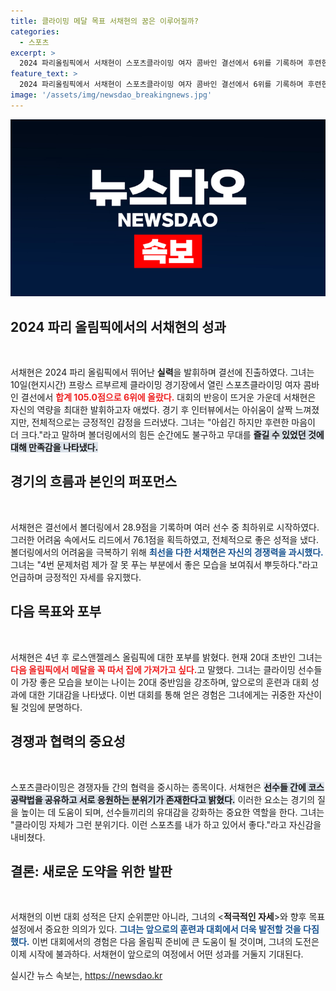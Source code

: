 ```yaml
---
title: 클라이밍 메달 목표 서채현의 꿈은 이루어질까?
categories:
  - 스포츠
excerpt: >
  2024 파리올림픽에서 서채현이 스포츠클라이밍 여자 콤바인 결선에서 6위를 기록하며 후련한 미소를 지었다. 볼더링의 어려움을 극복하며 새로운 가능성을 봤다는 그의 포부는 더욱 빛날 예정이다. 다음 올림픽에서 메달을 향한 도전은 계속된다!
feature_text: >
  2024 파리올림픽에서 서채현이 스포츠클라이밍 여자 콤바인 결선에서 6위를 기록하며 후련한 미소를 지었다. 볼더링의 어려움을 극복하며 새로운 가능성을 봤다는 그의 포부는 더욱 빛날 예정이다. 다음 올림픽에서 메달을 향한 도전은 계속된다!
image: '/assets/img/newsdao_breakingnews.jpg'
---
```


<p><img src="/assets/img/newsdao_breakingnews.jpg" alt="koreaapp 속보" /></p>

<h2 data-ke-size="size26">2024 파리 올림픽에서의 서채현의 성과</h2>

<p data-ke-size="size16">&nbsp;</p>

<p>서채현은 2024 파리 올림픽에서 뛰어난 <b>실력</b>을 발휘하며 결선에 진출하였다. 그녀는 10일(현지시간) 프랑스 르부르제 클라이밍 경기장에서 열린 스포츠클라이밍 여자 콤바인 결선에서 <b><span style="color: #ee2323;">합계 105.0점으로 6위에 올랐다.</span></b> 대회의 반응이 뜨거운 가운데 서채현은 자신의 역량을 최대한 발휘하고자 애썼다. 경기 후 인터뷰에서는 아쉬움이 살짝 느껴졌지만, 전체적으로는 긍정적인 감정을 드러냈다. 그녀는 "아쉽긴 하지만 후련한 마음이 더 크다."라고 말하며 볼더링에서의 힘든 순간에도 불구하고 무대를 <b><span style="background-color: #21538527;">즐길 수 있었던 것에 대해 만족감을 나타냈다.</span></b></p>

<h2 data-ke-size="size26">경기의 흐름과 본인의 퍼포먼스</h2>

<p data-ke-size="size16">&nbsp;</p>

<p>서채현은 결선에서 볼더링에서 28.9점을 기록하며 여러 선수 중 최하위로 시작하였다. 그러한 어려움 속에서도 리드에서 76.1점을 획득하였고, 전체적으로 좋은 성적을 냈다. 볼더링에서의 어려움을 극복하기 위해 <b><span style="color: #1a5490;">최선을 다한 서채현은 자신의 경쟁력을 과시했다.</span></b> 그녀는 "4번 문제처럼 제가 잘 못 푸는 부분에서 좋은 모습을 보여줘서 뿌듯하다."라고 언급하며 긍정적인 자세를 유지했다.</p>

<h2 data-ke-size="size26">다음 목표와 포부</h2>

<p data-ke-size="size16">&nbsp;</p>

<p>서채현은 4년 후 로스앤젤레스 올림픽에 대한 포부를 밝혔다. 현재 20대 초반인 그녀는 <b><span style="color: #ee2323;">다음 올림픽에서 메달을 꼭 따서 집에 가져가고 싶다.</span></b>고 말했다. 그녀는 클라이밍 선수들이 가장 좋은 모습을 보이는 나이는 20대 중반임을 강조하며, 앞으로의 훈련과 대회 성과에 대한 기대감을 나타냈다. 이번 대회를 통해 얻은 경험은 그녀에게는 귀중한 자산이 될 것임에 분명하다.</p>

<h2 data-ke-size="size26">경쟁과 협력의 중요성</h2>

<p data-ke-size="size16">&nbsp;</p>

<p>스포츠클라이밍은 경쟁자들 간의 협력을 중시하는 종목이다. 서채현은 <b><span style="background-color: #21538527;">선수들 간에 코스 공략법을 공유하고 서로 응원하는 분위기가 존재한다고 밝혔다.</span></b> 이러한 요소는 경기의 질을 높이는 데 도움이 되며, 선수들끼리의 유대감을 강화하는 중요한 역할을 한다. 그녀는 "클라이밍 자체가 그런 분위기다. 이런 스포츠를 내가 하고 있어서 좋다."라고 자신감을 내비쳤다.</p>

<h2 data-ke-size="size26">결론: 새로운 도약을 위한 발판</h2>

<p data-ke-size="size16">&nbsp;</p>

<p>서채현의 이번 대회 성적은 단지 순위뿐만 아니라, 그녀의 &lt;<b>적극적인 자세</b>&gt;와 향후 목표 설정에서 중요한 의의가 있다. <b><span style="color: #1a5490;">그녀는 앞으로의 훈련과 대회에서 더욱 발전할 것을 다짐했다.</span></b> 이번 대회에서의 경험은 다음 올림픽 준비에 큰 도움이 될 것이며, 그녀의 도전은 이제 시작에 불과하다. 서채현이 앞으로의 여정에서 어떤 성과를 거둘지 기대된다.</p>
실시간 뉴스 속보는, <a href="https://newsdao.kr" rel="dofollow">https://newsdao.kr</a>


